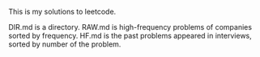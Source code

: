 This is my solutions to leetcode.

DIR.md is a directory.
RAW.md is high-frequency problems of companies sorted by frequency.
HF.md is the past problems appeared in interviews, sorted by number of the problem. 
